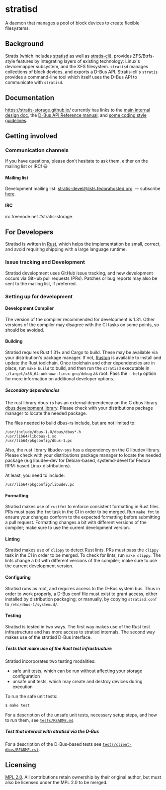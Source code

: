 # stratisd

A daemon that manages a pool of block devices to create flexible filesystems.

## Background

Stratis (which includes [stratisd](https://github.com/stratis-storage/stratisd)
as well as [stratis-cli](https://github.com/stratis-storage/stratis-cli)),
provides ZFS/Btrfs-style features by integrating layers of existing technology:
Linux's devicemapper subsystem, and the XFS filesystem. `stratisd` manages
collections of block devices, and exports a D-Bus API. Stratis-cli's `stratis`
provides a command-line tool which itself uses the D-Bus API to communicate
with `stratisd`.

## Documentation

https://stratis-storage.github.io/ currently has links to the
[main internal design doc](https://stratis-storage.github.io/StratisSoftwareDesign.pdf),
the [D-Bus API Reference manual](https://stratis-storage.github.io/DBusAPIReference.pdf),
and [some coding style guidelines](https://stratis-storage.github.io/StratisStyleGuidelines.pdf).

## Getting involved

### Communication channels

If you have questions, please don't hesitate to ask them, either on the mailing list or
IRC! :smiley:

#### Mailing list

Development mailing list: stratis-devel@lists.fedorahosted.org, -- subscribe
[here](https://lists.fedoraproject.org/admin/lists/stratis-devel.lists.fedorahosted.org/).

#### IRC

irc.freenode.net #stratis-storage.

## For Developers

Stratisd is written in [Rust](https://www.rust-lang.org), which helps the
implementation be small, correct, and avoid requiring shipping with a large
language runtime.

### Issue tracking and Development

Stratisd development uses GitHub issue tracking, and new development occurs via
GitHub pull requests (PRs). Patches or bug reports may also be sent to the
mailing list, if preferred.

### Setting up for development

#### Development Compiler
The version of the compiler recommended for development is 1.31. Other
versions of the compiler may disagree with the CI tasks on some points,
so should be avoided.

#### Building
Stratisd requires Rust 1.31+ and Cargo to build. These may be available via
your distribution's package manager. If not, [Rustup](https://www.rustup.rs/)
is available to install and update the Rust toolchain.
Once toolchain and other dependencies are in place, run `make build` to build, and then run the
`stratisd` executable in `./target/x86_64-unknown-linux-gnu/debug` as root.
Pass the `--help` option for more information on additional developer options.

##### Secondary dependencies
The rust library dbus-rs has an external dependency on the C dbus library
[dbus development library](https://www.freedesktop.org/wiki/Software/dbus/).
Please check with your distributions package manager to locate the needed
package.

The files needed to build dbus-rs include, but are not limited to:

```
/usr/include/dbus-1.0/dbus/dbus*.h
/usr/lib64/libdbus-1.so
/usr/lib64/pkgconfig/dbus-1.pc
```

Also, the rust library libudev-sys has a dependency on the C libudev library.
Please check with your distributions package manager to locate the needed
package (e.g libudev-dev for Debian-based, systemd-devel for Fedora RPM-based
Linux distributions).

At least, you need to include:

```
/usr/lib64/pkgconfig/libudev.pc
```


#### Formatting
Stratisd makes use of `rustfmt` to enforce consistent formatting in Rust
files.  PRs must pass the `fmt` task in the CI in order to be merged.
Run `make fmt` to ensure your changes conform to the expected formatting
before submitting a pull request. Formatting changes a bit with different
versions of the compiler; make sure to use the current development version.

#### Linting
Stratisd makes use of `clippy` to detect Rust lints. PRs must pass the
`clippy` task in the CI in order to be merged. To check for lints, run
`make clippy`. The lints change a bit with different versions of the compiler;
make sure to use the current development version.

#### Configuring

Stratisd runs as root, and requires access to the D-Bus system bus. Thus in
order to work properly, a D-Bus conf file must exist to grant access, either
installed by distribution packaging; or manually, by copying `stratisd.conf`
to `/etc/dbus-1/system.d/`.

#### Testing

Stratisd is tested in two ways. The first way makes use of the Rust test
infrastructure and has more access to stratisd internals. The second way
makes use of the stratisd D-Bus interface.

##### Tests that make use of the Rust test infrastructure
Stratisd incorporates two testing modalities:
* safe unit tests, which can be run without affecting your storage configuration
* unsafe unit tests, which may create and destroy devices during execution

To run the safe unit tests:

```bash
$ make test
```

For a description of the unsafe unit tests, necessary setup steps, and how to
run them, see [`tests/README.md`](tests/README.md).

##### Test that interact with stratisd via the D-Bus
For a description of the D-Bus-based tests see
[`tests/client-dbus/README.rst`](tests/client-dbus/README.rst).

## Licensing

[MPL 2.0](https://www.mozilla.org/en-US/MPL/2.0/). All
contributions retain ownership by their original author, but must also be
licensed under the MPL 2.0 to be merged.
